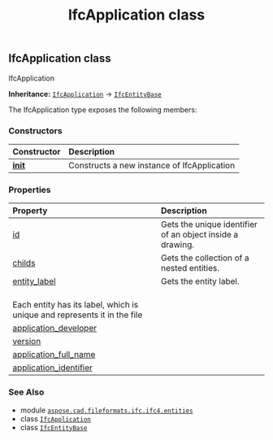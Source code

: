 ﻿---
title: IfcApplication class
second_title: Aspose.CAD for Python via .NET API References
description: 
type: docs
weight: 200
url: /python-net/aspose.cad.fileformats.ifc.ifc4.entities/ifcapplication/
is_root: false
---

## IfcApplication class

IfcApplication



**Inheritance:** [`IfcApplication`](/cad/python-net/aspose.cad.fileformats.ifc.ifc4.entities/ifcapplication) → 
[`IfcEntityBase`](/cad/python-net/aspose.cad.fileformats.ifc/ifcentitybase)



The IfcApplication type exposes the following members:

### Constructors
| Constructor | Description |
| :- | :- |
| [__init__](/cad/python-net/aspose.cad.fileformats.ifc.ifc4.entities/ifcapplication/__init__/#) | Constructs a new instance of IfcApplication |


### Properties
| Property | Description |
| :- | :- |
| [id](/cad/python-net/aspose.cad.fileformats.ifc.ifc4.entities/ifcapplication/id) | Gets the unique identifier of an object inside a drawing. |
| [childs](/cad/python-net/aspose.cad.fileformats.ifc.ifc4.entities/ifcapplication/childs) | Gets the collection of a nested entities. |
| [entity_label](/cad/python-net/aspose.cad.fileformats.ifc.ifc4.entities/ifcapplication/entity_label) | Gets the entity label.<br/>Each entity has its label, which is unique and represents it in the file |
| [application_developer](/cad/python-net/aspose.cad.fileformats.ifc.ifc4.entities/ifcapplication/application_developer) |  |
| [version](/cad/python-net/aspose.cad.fileformats.ifc.ifc4.entities/ifcapplication/version) |  |
| [application_full_name](/cad/python-net/aspose.cad.fileformats.ifc.ifc4.entities/ifcapplication/application_full_name) |  |
| [application_identifier](/cad/python-net/aspose.cad.fileformats.ifc.ifc4.entities/ifcapplication/application_identifier) |  |



### See Also
* module [`aspose.cad.fileformats.ifc.ifc4.entities`](..)
* class [`IfcApplication`](/cad/python-net/aspose.cad.fileformats.ifc.ifc4.entities/ifcapplication)
* class [`IfcEntityBase`](/cad/python-net/aspose.cad.fileformats.ifc/ifcentitybase)
